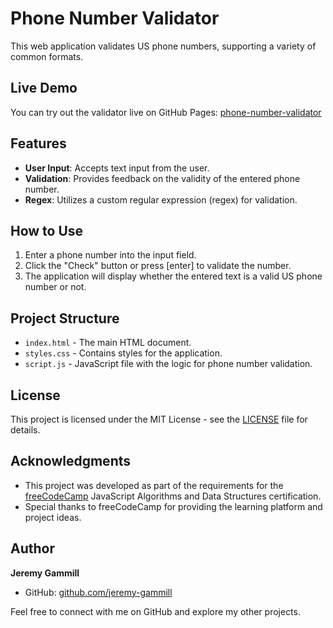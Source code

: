 # Phone Number Validator

This web application validates US phone numbers, supporting a variety of common formats.

## Live Demo

You can try out the validator live on GitHub Pages: [phone-number-validator](https://jeremy-gammill.github.io/phone-number-validator)

## Features

- **User Input**: Accepts text input from the user.
- **Validation**: Provides feedback on the validity of the entered phone number.
- **Regex**: Utilizes a custom regular expression (regex) for validation.

## How to Use

1. Enter a phone number into the input field.
2. Click the "Check" button or press [enter] to validate the number.
3. The application will display whether the entered text is a valid US phone number or not.

## Project Structure

- `index.html` - The main HTML document.
- `styles.css` - Contains styles for the application.
- `script.js` - JavaScript file with the logic for phone number validation.

## License

This project is licensed under the MIT License - see the [LICENSE](LICENSE) file for details.

## Acknowledgments

- This project was developed as part of the requirements for the [freeCodeCamp](https://www.freecodecamp.org/) JavaScript Algorithms and Data Structures certification.
- Special thanks to freeCodeCamp for providing the learning platform and project ideas.

## Author

**Jeremy Gammill**
- GitHub: [github.com/jeremy-gammill](https://github.com/jeremy-gammill)

Feel free to connect with me on GitHub and explore my other projects.
